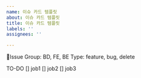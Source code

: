 ```yaml
---
name: 이슈 카드 템플릿
about: 이슈 카드 템플릿
title: 이슈 카드 템플릿
labels: ''
assignees: ''

---
```


Issue
Group: BD, FE, BE
Type: feature, bug, delete

TO-DO
[] job1
[] job2
[] job3
